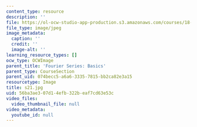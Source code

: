```yaml
---
content_type: resource
description: ''
file: https://ol-ocw-studio-app-production.s3.amazonaws.com/courses/18-03sc-differential-equations-fall-2011/56ba3ae307d14efb322beaf7cd63e53c_s21.jpg
file_type: image/jpeg
image_metadata:
  caption: ''
  credit: ''
  image-alt: ''
learning_resource_types: []
ocw_type: OCWImage
parent_title: 'Fourier Series: Basics'
parent_type: CourseSection
parent_uid: 074becc5-a6a6-3335-7815-bb2ca82e3a15
resourcetype: Image
title: s21.jpg
uid: 56ba3ae3-07d1-4efb-322b-eaf7cd63e53c
video_files:
  video_thumbnail_file: null
video_metadata:
  youtube_id: null
---
```

